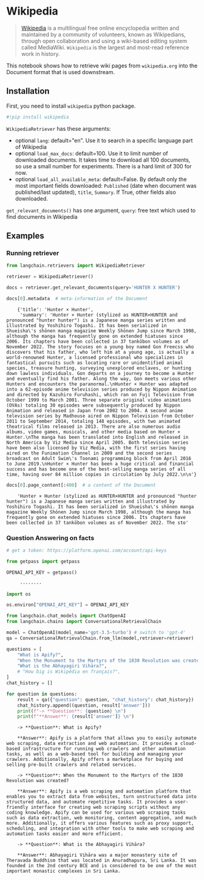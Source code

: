 # Wikipedia

>[Wikipedia](https://wikipedia.org/) is a multilingual free online encyclopedia written and maintained by a community of volunteers, known as Wikipedians, through open collaboration and using a wiki-based editing system called MediaWiki. `Wikipedia` is the largest and most-read reference work in history.

This notebook shows how to retrieve wiki pages from `wikipedia.org` into the Document format that is used downstream.

<!-- WARNING: THIS FILE WAS AUTOGENERATED! DO NOT EDIT! Instead, edit the notebook w/the location & name as this file. -->

## Installation

First, you need to install `wikipedia` python package.


```python
#!pip install wikipedia
```

`WikipediaRetriever` has these arguments:
- optional `lang`: default="en". Use it to search in a specific language part of Wikipedia
- optional `load_max_docs`: default=100. Use it to limit number of downloaded documents. It takes time to download all 100 documents, so use a small number for experiments. There is a hard limit of 300 for now.
- optional `load_all_available_meta`: default=False. By default only the most important fields downloaded: `Published` (date when document was published/last updated), `title`, `Summary`. If True, other fields also downloaded.

`get_relevant_documents()` has one argument, `query`: free text which used to find documents in Wikipedia

## Examples

### Running retriever


```python
from langchain.retrievers import WikipediaRetriever
```


```python
retriever = WikipediaRetriever()
```


```python
docs = retriever.get_relevant_documents(query='HUNTER X HUNTER')
```


```python
docs[0].metadata  # meta-information of the Document
```

<CodeOutputBlock lang="python">

```
    {'title': 'Hunter × Hunter',
     'summary': 'Hunter × Hunter (stylized as HUNTER×HUNTER and pronounced "hunter hunter") is a Japanese manga series written and illustrated by Yoshihiro Togashi. It has been serialized in Shueisha\'s shōnen manga magazine Weekly Shōnen Jump since March 1998, although the manga has frequently gone on extended hiatuses since 2006. Its chapters have been collected in 37 tankōbon volumes as of November 2022. The story focuses on a young boy named Gon Freecss who discovers that his father, who left him at a young age, is actually a world-renowned Hunter, a licensed professional who specializes in fantastical pursuits such as locating rare or unidentified animal species, treasure hunting, surveying unexplored enclaves, or hunting down lawless individuals. Gon departs on a journey to become a Hunter and eventually find his father. Along the way, Gon meets various other Hunters and encounters the paranormal.\nHunter × Hunter was adapted into a 62-episode anime television series produced by Nippon Animation and directed by Kazuhiro Furuhashi, which ran on Fuji Television from October 1999 to March 2001. Three separate original video animations (OVAs) totaling 30 episodes were subsequently produced by Nippon Animation and released in Japan from 2002 to 2004. A second anime television series by Madhouse aired on Nippon Television from October 2011 to September 2014, totaling 148 episodes, with two animated theatrical films released in 2013. There are also numerous audio albums, video games, musicals, and other media based on Hunter × Hunter.\nThe manga has been translated into English and released in North America by Viz Media since April 2005. Both television series have been also licensed by Viz Media, with the first series having aired on the Funimation Channel in 2009 and the second series broadcast on Adult Swim\'s Toonami programming block from April 2016 to June 2019.\nHunter × Hunter has been a huge critical and financial success and has become one of the best-selling manga series of all time, having over 84 million copies in circulation by July 2022.\n\n'}
```

</CodeOutputBlock>


```python
docs[0].page_content[:400]  # a content of the Document
```

<CodeOutputBlock lang="python">

```
    'Hunter × Hunter (stylized as HUNTER×HUNTER and pronounced "hunter hunter") is a Japanese manga series written and illustrated by Yoshihiro Togashi. It has been serialized in Shueisha\'s shōnen manga magazine Weekly Shōnen Jump since March 1998, although the manga has frequently gone on extended hiatuses since 2006. Its chapters have been collected in 37 tankōbon volumes as of November 2022. The sto'
```

</CodeOutputBlock>

### Question Answering on facts


```python
# get a token: https://platform.openai.com/account/api-keys

from getpass import getpass

OPENAI_API_KEY = getpass()
```

<CodeOutputBlock lang="python">

```
     ········
```

</CodeOutputBlock>


```python
import os

os.environ["OPENAI_API_KEY"] = OPENAI_API_KEY
```


```python
from langchain.chat_models import ChatOpenAI
from langchain.chains import ConversationalRetrievalChain

model = ChatOpenAI(model_name='gpt-3.5-turbo') # switch to 'gpt-4'
qa = ConversationalRetrievalChain.from_llm(model,retriever=retriever)
```


```python
questions = [
    "What is Apify?",
    "When the Monument to the Martyrs of the 1830 Revolution was created?",
    "What is the Abhayagiri Vihāra?",   
    # "How big is Wikipédia en français?",
] 
chat_history = []

for question in questions:  
    result = qa({"question": question, "chat_history": chat_history})
    chat_history.append((question, result['answer']))
    print(f"-> **Question**: {question} \n")
    print(f"**Answer**: {result['answer']} \n")
```

<CodeOutputBlock lang="python">

```
    -> **Question**: What is Apify? 
    
    **Answer**: Apify is a platform that allows you to easily automate web scraping, data extraction and web automation. It provides a cloud-based infrastructure for running web crawlers and other automation tasks, as well as a web-based tool for building and managing your crawlers. Additionally, Apify offers a marketplace for buying and selling pre-built crawlers and related services. 
    
    -> **Question**: When the Monument to the Martyrs of the 1830 Revolution was created? 
    
    **Answer**: Apify is a web scraping and automation platform that enables you to extract data from websites, turn unstructured data into structured data, and automate repetitive tasks. It provides a user-friendly interface for creating web scraping scripts without any coding knowledge. Apify can be used for various web scraping tasks such as data extraction, web monitoring, content aggregation, and much more. Additionally, it offers various features such as proxy support, scheduling, and integration with other tools to make web scraping and automation tasks easier and more efficient. 
    
    -> **Question**: What is the Abhayagiri Vihāra? 
    
    **Answer**: Abhayagiri Vihāra was a major monastery site of Theravada Buddhism that was located in Anuradhapura, Sri Lanka. It was founded in the 2nd century BCE and is considered to be one of the most important monastic complexes in Sri Lanka. 
    
```

</CodeOutputBlock>
